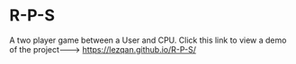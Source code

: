 # R-P-S
 A two player game between a User and CPU.
Click this link to view a demo of the project---> https://lezqan.github.io/R-P-S/
